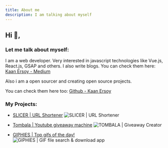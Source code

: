 ```yaml
---
title: About me
description: I am talking about myself
---
```


## Hi 👋,

### Let me talk about myself:
I am a web developer. Very interested in javascript technologies like Vue.js, React.js, GSAP and others. I also write blogs.
You can check them here:
[Kaan Ersoy - Medium](https://kaanersoy.medium.com)

Also i am a open sourcer and creating open source projects.

You can check them here too: [Github - Kaan Ersoy](https://github.com/kaanersoy)
 

### My Projects:

- [SLICER | URL Shortener](https://www.slicer.fun/)
  ![SLICER | URL Shortener](https://user-images.githubusercontent.com/57914492/113486937-d6e51800-94bd-11eb-980d-f11e93b8bb11.PNG)

- [Tombala | Youtube giveaway machine](https://tombala-delta.vercel.app/)
  ![TOMBALA | Giveaway Creator](https://user-images.githubusercontent.com/57914492/113486936-d64c8180-94bd-11eb-9414-73bfc2604388.png)

- [GIPHIES | Top gifs of the day!](https://giphies-public.netlify.app/)
  ![GIPHIES | GIF file search & download app](https://user-images.githubusercontent.com/57914492/113486938-d77dae80-94bd-11eb-8e84-1b74c47832cb.png)

